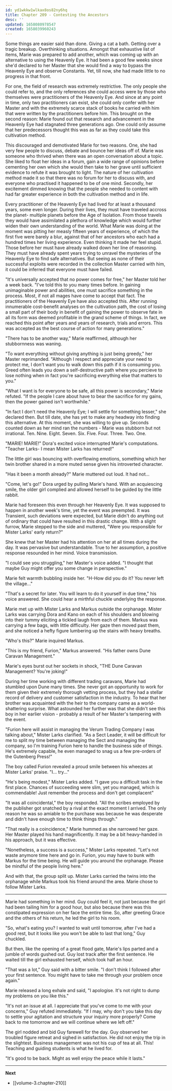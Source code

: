 ```yaml
---
id: yd1wkkw1wlkax8os82ny6hq
title: Chapter 209 - Contesting the Ancestors
desc: ''
updated: 1658080978547
created: 1658039960243
---
```


Some things are easier said than done. Giving a cat a bath. Getting over a tragic breakup. Overthinking situations. Amongst that exhaustive list of items, Marie was prepared to add another, which was coming up with an alternative to using the Heavenly Eye. It had been a good few weeks since she'd declared to her Master that she would find a way to bypass the Heavenly Eye and observe Constants. Yet, till now, she had made little to no progress in that front.

For one, the field of research was extremely restrictive. The only people she could refer to, and the only references she could access were by those who themselves were practitioners of the Heavenly Eye. And since at any point in time, only two practitioners can exist, she could only confer with her Master and with the extremely scarce stack of books he carried with him that were written by the practitioners before him. This brought on the second reason: Marie found out that research and advancement in the Heavenly Eye had stagnated three generations ago. One could only assume that her predecessors thought this was as far as they could take this cultivation method.

This discouraged and demotivated Marie for two reasons. One, she had very few people to discuss, debate and bounce her ideas off of. Marie was someone who thrived when there was an open conversation about a topic. She liked to float her ideas in a forum, gain a wide range of opinions before cementing her own which she would then take to her grave until sufficient evidence to refute it was brought to light. The nature of her cultivation method made it so that there was no forum for her to discuss with, and everyone who practised it happened to be of one mind. Secondly, her excitement dimmed knowing that the people she needed to content with had far greater experience in both the cultivation method and in life.

Every practitioner of the Heavenly Eye had lived for at least a thousand years, some even longer. During their lives, they must have traveled accross the planet- multiple planets before the Age of Isolation. From those travels they would have assimilated a plethora of knowledge which would further widen their own understanding of the world. What Marie was doing at the moment was pitting her measly fifteen years of experience, of which the first five were barely a blur, against that of her ancestors who each had a hundred times her living experience. Even thinking it made her feel stupid. Those before her must have already walked down her line of reasoning. They must have already spent years trying to unravel the mysteries of the Heavenly Eye to find safe alternatives. But seeing as none of their successful exploits were recorded in the collection Master carried with him, it could be inferred that everyone must have failed.

"It's universally accepted that no power comes for free," her Master told her a week back. "I've told this to you many times before. In gaining unimaginable power and abilities, one must sacrifice something in the process. Most, if not all mages have come to accept that fact. The practitioners of the Heavenly Eye have also accepted this. After running innumerable cost-benefit analyses on the cultivation path, the cost of losing a small part of their body in benefit of gaining the power to observe fate in all its form was deemed profitable in the grand scheme of things. In fact, we reached this point after years and years of research, trials and errors. This was accepted as the best course of action for many generations."

"There has to be another way," Marie reaffirmed, although her stubbornness was waning.

"To want everything without giving anything is just being greedy," her Master reprimanded. "Although I respect and appreciate your need to protect me, I don't want you to walk down this path if it is consuming you. Greed often leads you down a self-destructive path where you percieve to lose nothing when in fact you're sacrificing everything else that matters to you."

"What I want is for everyone to be safe, all this power is secondary," Marie refuted. "If the people I care about have to bear the sacrifice for my gains, then the power gained isn't worthwhile."

"In fact I don't need the Heavenly Eye; I will settle for something lesser," she declared then. But till date, she has yet to make any headway into finding this alternative. At this moment, she was willing to give up. Seconds counted down as her mind ran the numbers - Marie was stubborn but not irrational. Ten. Nine. Eight. Seven. Six. Five. Four. Three. Two. One.

"MARIE! MARIE!" Dora's excited voice interrupted Marie's computations. "Teacher Larks- I mean Mister Larks has returned!"

The little girl was bouncing with overflowing emotions, something which her twin brother shared in a more muted sense given his introverted character.

"Has it been a month already?" Marie muttered out loud. It had not...

"Come, let's go!" Dora urged by pulling Marie's hand. With an acquiescing smile, the older girl complied and allowed herself to be guided by the little rabbit.

Marie had foreseen this even through her Heavenly Eye. It was supposed to happen in another week's time, yet the event was preempted. It was Transient, such deviations were expected, but Marie didn't do anything out of ordinary that could have resulted in this drastic change. With a slight furrow, Marie stepped to the side and muttered, "Were you responsible for Mister Larks' early return?"

She knew that her Master had his attention on her at all times during the day. It was pervasive but understandable. True to her assumption, a positive response resounded in her mind. Voice transmission.

"I could see you struggling," her Master's voice added. "I thought that maybe Guy might offer you some change in perspective."

Marie felt warmth bubbling inside her. "H-How did you do it? You never left the village..."

"That's a secret for later. You will learn to do it yourself in due time," his voice answered. She could hear a mirthful chuckle underlying the response.

Marie met up with Mister Larks and Markus outside the orphanage. Mister Larks was carrying Dora and Kano on each of his shoulders and blowing into their tummy eliciting a tickled laugh from each of them. Markus was carrying a few bags, with little difficulty. Her gaze then moved past them, and she noticed a hefty figure lumbering up the stairs with heavy breaths.

"Who's this?" Marie inquired Markus.

"This is my friend, Furion," Markus answered. "His father owns Dune Caravan Management."

Marie's eyes burst out her sockets in shock, "THE Dune Caravan Management? You're joking!"

During her time working with different trading caravans, Marie had stumbled upon Dune many times. She never got an opportunity to work for them given their extremely thorough vetting process, but they had a stellar record of delivery and customer satisfaction in the industry. To hear that her brother was acquainted with the heir to the company came as a world-shattering surprise. What astounded her further was that she didn't see this boy in her earlier vision - probably a result of her Master's tampering with the event.

"Furion here will assist in managing the Verum Trading Company I was talking about," Mister Larks clarified. "As a Sect Leader, it will be difficult for me to split my time between managing the Sect and managing the company, so I'm training Furion here to handle the business side of things. He's extremely capable, he even managed to snag us a few pre-orders of the Gutenberg Press!"

The boy called Furion revealed a proud smile between his wheezes at Mister Larks' praise. "I... try..."

"He's being modest," Mister Larks added. "I gave you a difficult task in the first place. Chances of succeeding were slim, yet you managed, which is commendable! Just remember the process and don't get complacent"

"It was all coincidental," the boy responded. "All the scribes employed by the publisher got snatched by a rival at the exact moment I arrived. The only reason he was so amiable to the purchase was because he was desperate and didn't have enough time to think things through."

"That really is a coincidence," Marie hummed as she narrowed her gaze. Her Master played his hand magnificently. It may be a bit heavy-handed in his approach, but it was effective.

"Nonetheless, a success is a success," Mister Larks repeated. "Let's not waste anymore time here and go in. Furion, you may have to bunk with Markus for the time being. He will guide you around the orphanage. Please be mindful of the people living here."

And with that, the group split up. Mister Larks carried the twins into the orphanage while Markus took his friend around the area. Marie chose to follow Mister Larks.

____

Marie had something in her mind. Guy could feel it, not just because the girl had been tailing him for a good hour, but also because there was this constipated expression on her face the entire time. So, after greeting Grace and the others of his return, he led the girl to his room.

"So, what's eating you? I wanted to wait until tomorrow, after I've had a good rest, but it looks like you won't be able to last that long," Guy chuckled.

But then, like the opening of a great flood gate, Marie's lips parted and a jumble of words gushed out. Guy lost track after the first sentence. He waited till the girl exhausted herself, which took half an hour.

"That was a lot," Guy said with a bitter smile. "I don't think I followed after your first sentence. You might have to take me through your problem once again."

Marie released a long exhale and said, "I apologise. It's not right to dump my problems on you like this."

"It's not an issue at all. I appreciate that you've come to me with your concerns," Guy refuted immediately. "If I may, why don't you take this day to settle your agitation and structure your inquiry more properly? Come back to me tomorrow and we will continue where we left off."

The girl nodded and bid Guy farewell for the day. Guy observed her troubled figure retreat and sighed in satisfaction. He did not enjoy the trip in the slightest. Business management was not his cup of tea at all. This! Teaching and guiding students is what he lived for.

"It's good to be back. Might as well enjoy the peace while it lasts."

____

**Next**
* [[volume-3.chapter-210]]